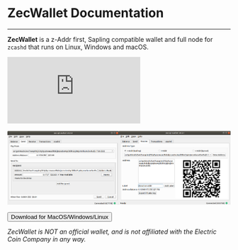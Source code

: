 # ZecWallet Documentation

---

**ZecWallet** is a z-Addr first, Sapling compatible wallet and full node for `zcashd` that runs on Linux, Windows and macOS.

<div class="video_container">
    <iframe src="https://www.youtube-nocookie.com/embed/qyIjX4sq_k4" frameborder="0" allow="accelerometer; autoplay; encrypted-media; gyroscope; picture-in-picture" allowfullscreen class="video"></iframe>
</div>

![Zec QT Wallet](images/screenshot-sub.png)

<div class="downloadbinbutton"><a href="https://github.com/ZcashFoundation/zec-qt-wallet/releases"><button class="button">Download for MacOS/Windows/Linux</button></a></div>

_ZecWallet is NOT an official wallet, and is not affiliated with the Electric Coin Company in any way._
